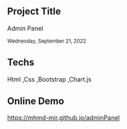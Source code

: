 <h2>Project Title </h2>
<p>  Admin Panel </p>


<small>Wednesday, September 21, 2022</small>

<h2>Techs </h2>
<p>Html ,Css ,Bootstrap ,Chart.js</p>

<h2>Online Demo</h2>
<p>
  <a href="https://mhmd-mir.github.io/adminPanel/">https://mhmd-mir.github.io/adminPanel</a>
</p>


